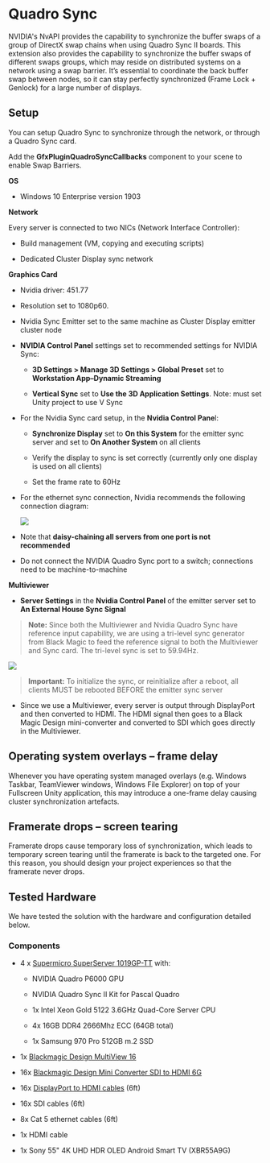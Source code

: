# Quadro Sync
NVIDIA's NvAPI provides the capability to synchronize the buffer swaps of a group of DirectX swap chains when using Quadro Sync II boards. This extension also provides the capability to synchronize the buffer swaps of different swaps groups, which may reside on distributed systems on a network using a swap barrier. It’s essential to coordinate the back buffer swap between nodes, so it can stay perfectly synchronized (Frame Lock + Genlock) for a large number of displays.

## Setup

You can setup Quadro Sync to synchronize through the network, or through a Quadro Sync card.

Add the **GfxPluginQuadroSyncCallbacks** component to your scene to enable Swap Barriers.

**OS**

-   Windows 10 Enterprise version 1903

**Network**

Every server is connected to two NICs (Network Interface Controller):

-   Build management (VM, copying and executing scripts)

-   Dedicated Cluster Display sync network

**Graphics Card**

-   Nvidia driver: 451.77

-   Resolution set to 1080p60.

-   Nvidia Sync Emitter set to the same machine as Cluster Display emitter cluster node

-   **NVIDIA Control Panel** settings set to recommended settings for NVIDIA Sync:

    -   **3D Settings > Manage 3D Settings > Global Preset** set to **Workstation App–Dynamic Streaming**

    -   **Vertical Sync** set to **Use the 3D Application Settings**. Note: must set Unity project to use V Sync

-   For the Nvidia Sync card setup, in the **Nvidia Control Pane**l:

    -   **Synchronize Display** set to **On this System** for the emitter sync server and set to **On Another System** on all clients

    -   Verify the display to sync is set correctly (currently only one display is used on all clients)

    -   Set the frame rate to 60Hz

-   For the ethernet sync connection, Nvidia recommends the following connection diagram:

    ![](images/connection-diagram.png)

-   Note that **daisy-chaining all servers from one port is not recommended**

-   Do not connect the NVIDIA Quadro Sync port to a switch; connections need to be machine-to-machine

**Multiviewer**

-   **Server Settings** in the **Nvidia Control Panel** of the emitter server set to **An External House Sync Signal**

>**Note:** Since both the Multiviewer and Nvidia Quadro Sync have reference input capability, we are using a tri-level sync generator from Black Magic to feed the reference signal to both the Multiviewer and Sync card. The tri-level sync is set to 59.94Hz.


![](images/synchronize-displays.png)

>**Important:** To initialize the sync, or reinitialize after a reboot, all clients MUST be rebooted BEFORE the emitter sync server

-   Since we use a Multiviewer, every server is output through DisplayPort and then converted to HDMI. The HDMI signal then goes to a Black Magic Design mini-converter and converted to SDI which goes directly in the Multiviewer.

## Operating system overlays – frame delay

Whenever you have operating system managed overlays (e.g. Windows Taskbar, TeamViewer windows, Windows File Explorer) on top of your Fullscreen Unity application, this may introduce a one-frame delay causing cluster synchronization artefacts.

## Framerate drops – screen tearing

Framerate drops cause temporary loss of synchronization, which leads to temporary screen tearing until the framerate is back to the targeted one. For this reason, you should design your project experiences so that the framerate never drops.

## Tested Hardware

We have tested the solution with the hardware and configuration detailed below.

### Components

-   4 x [Supermicro SuperServer 1019GP-TT](https://www.supermicro.com/en/products/system/1U/1019/SYS-1019GP-TT.cfm)
    with:

    -   NVIDIA Quadro P6000 GPU

    -   NVIDIA Quadro Sync II Kit for Pascal Quadro

    -   1x Intel Xeon Gold 5122 3.6GHz Quad-Core Server CPU

    -   4x 16GB DDR4 2666Mhz ECC (64GB total)

    -   1x Samsung 970 Pro 512GB m.2 SSD

-   1x [Blackmagic Design MultiView 16](https://www.blackmagicdesign.com/ca/products/multiview/techspecs/W-MVW-01)

-   16x [Blackmagic Design Mini Converter SDI to HDMI 6G](https://www.blackmagicdesign.com/ca/products/miniconverters/techspecs/W-CONM-27https://www.blackmagicdesign.com/ca/products/miniconverters/techspecs/W-CONM-27)

-   16x [DisplayPort to HDMI cables](https://www.accellww.com/products/displayport-1-2-to-hdmi-2-0-adapter) (6ft)

-   16x SDI cables (6ft)

-   8x Cat 5 ethernet cables (6ft)

-   1x HDMI cable

-   1x Sony 55" 4K UHD HDR OLED Android Smart TV (XBR55A9G)
